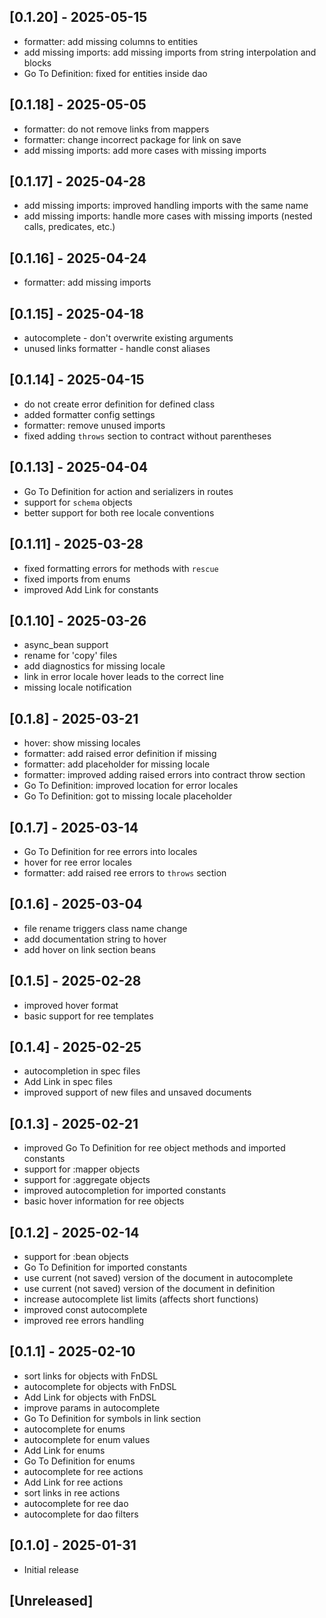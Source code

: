 ## [0.1.20] - 2025-05-15

- formatter: add missing columns to entities
- add missing imports: add missing imports from string interpolation and blocks
- Go To Definition: fixed for entities inside dao

## [0.1.18] - 2025-05-05

- formatter: do not remove links from mappers
- formatter: change incorrect package for link on save
- add missing imports: add more cases with missing imports

## [0.1.17] - 2025-04-28

- add missing imports: improved handling imports with the same name
- add missing imports: handle more cases with missing imports (nested calls, predicates, etc.)

## [0.1.16] - 2025-04-24

- formatter: add missing imports

## [0.1.15] - 2025-04-18

- autocomplete - don't overwrite existing arguments
- unused links formatter - handle const aliases

## [0.1.14] - 2025-04-15

- do not create error definition for defined class
- added formatter config settings
- formatter: remove unused imports
- fixed adding `throws` section to contract without parentheses

## [0.1.13] - 2025-04-04

- Go To Definition for action and serializers in routes
- support for `schema` objects
- better support for both ree locale conventions

## [0.1.11] - 2025-03-28

- fixed formatting errors for methods with `rescue`
- fixed imports from enums
- improved Add Link for constants

## [0.1.10] - 2025-03-26

- async_bean support
- rename for 'copy' files
- add diagnostics for missing locale
- link in error locale hover leads to the correct line
- missing locale notification

## [0.1.8] - 2025-03-21

- hover: show missing locales
- formatter: add raised error definition if missing
- formatter: add placeholder for missing locale
- formatter: improved adding raised errors into contract throw section
- Go To Definition: improved location for error locales
- Go To Definition: got to missing locale placeholder

## [0.1.7] - 2025-03-14

- Go To Definition for ree errors into locales
- hover for ree error locales
- formatter: add raised ree errors to `throws` section

## [0.1.6] - 2025-03-04

- file rename triggers class name change
- add documentation string to hover
- add hover on link section beans

## [0.1.5] - 2025-02-28

- improved hover format
- basic support for ree templates

## [0.1.4] - 2025-02-25

- autocompletion in spec files
- Add Link in spec files
- improved support of new files and unsaved documents

## [0.1.3] - 2025-02-21

- improved Go To Definition for ree object methods and imported constants
- support for :mapper objects
- support for :aggregate objects
- improved autocompletion for imported constants
- basic hover information for ree objects

## [0.1.2] - 2025-02-14

- support for :bean objects
- Go To Definition for imported constants
- use current (not saved) version of the document in autocomplete
- use current (not saved) version of the document in definition
- increase autocomplete list limits (affects short functions)
- improved const autocomplete
- improved ree errors handling

## [0.1.1] - 2025-02-10

- sort links for objects with FnDSL
- autocomplete for objects with FnDSL
- Add Link for objects with FnDSL
- improve params in autocomplete
- Go To Definition for symbols in link section
- autocomplete for enums
- autocomplete for enum values
- Add Link for enums
- Go To Definition for enums
- autocomplete for ree actions
- Add Link for ree actions
- sort links in ree actions
- autocomplete for ree dao
- autocomplete for dao filters

## [0.1.0] - 2025-01-31

- Initial release

## [Unreleased]
